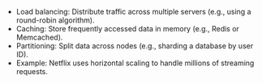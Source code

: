 - Load balancing: Distribute traffic across multiple servers (e.g., using a round-robin algorithm).
- Caching: Store frequently accessed data in memory (e.g., Redis or Memcached).
- Partitioning: Split data across nodes (e.g., sharding a database by user ID).
- Example: Netflix uses horizontal scaling to handle millions of streaming requests.